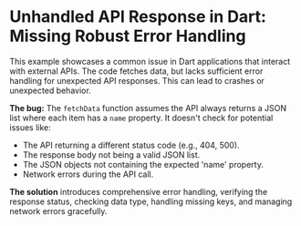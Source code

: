 # Unhandled API Response in Dart: Missing Robust Error Handling

This example showcases a common issue in Dart applications that interact with external APIs. The code fetches data, but lacks sufficient error handling for unexpected API responses. This can lead to crashes or unexpected behavior.

**The bug:** The `fetchData` function assumes the API always returns a JSON list where each item has a `name` property. It doesn't check for potential issues like:

* The API returning a different status code (e.g., 404, 500).
* The response body not being a valid JSON list.
* The JSON objects not containing the expected 'name' property.
* Network errors during the API call.

**The solution** introduces comprehensive error handling, verifying the response status, checking data type, handling missing keys, and managing network errors gracefully.